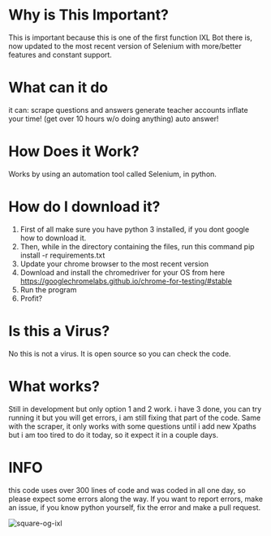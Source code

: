 # Why is This Important?
This is important because this is one of the first function IXL Bot there is, now updated to the most recent version of Selenium with more/better features and constant support.


# What can it do

it can:
scrape questions and answers 
generate teacher accounts
inflate your time! (get over 10 hours w/o doing anything)
auto answer!

# How Does it Work?
Works by using an automation tool called Selenium, in python.

# How do I download it?

1. First of all make sure you have python 3 installed, if you dont google how to download it.
2. Then, while in the directory containing the files, run this command pip install -r requirements.txt
3. Update your chrome browser to the most recent version
4. Download and install the chromedriver for your OS from here https://googlechromelabs.github.io/chrome-for-testing/#stable
5. Run the program
6. Profit?

# Is this a Virus?
No this is not a virus. It is open source so you can check the code. 

# What works?
Still in development but only option 1 and 2 work. 
i have 3 done, you can try running it but you will get errors, i am still fixing that part of the code.
Same with the scraper, it only works with some questions until i add new Xpaths but i am too tired to do it today, so it expect it in a couple days.

# INFO
this code uses over 300 lines of code and was coded in all one day, so please expect some errors along the way.
If you want to report errors, make an issue, if you know python yourself, fix the error and make a pull request.

<a><img src="https://i.ibb.co/yN0x0TG/square-og-ixl.png" alt="square-og-ixl" border="0"></a>

